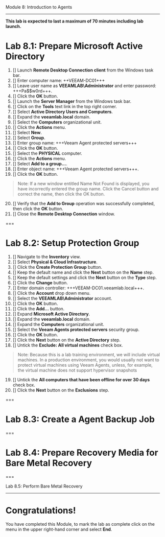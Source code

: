 Module 8: Introduction to Agents

---
**This lab is expected to last a maximum of 70 minutes including lab launch.**


# Lab 8.1: Prepare Microsoft Active Directory

1. [] Launch **Remote Desktop Connection client** from the Windows task bar.
2. [] Enter computer name: ++VEEAM-DC01+++
3. [] Leave user name as **VEEAMLAB\Administrator** and enter password: +++Pa$$w0rd+++.
4. [] Click the **OK** button.
5. [] Launch the **Server Manager** from the Windows task bar.
6. [] Click on the **Tools** text link in the top right corner.
7. [] Select **Active Directory Users and Computers**.
8. [] Expand the **veeamlab.local** domain.
9. [] Select the **Computers** organizational unit.
10. [] Click the **Actions** menu.
11. [] Select **New**.
12. [] Select **Group**.
13. [] Enter group name: +++Veeam Agent protected servers+++
14. [] Click the **OK** button.
15. [] Select the **PHYSICAL** computer.
16. [] Click the **Actions** menu.
17. [] Select **Add to a group...**.
18. [] Enter object name: +++Veeam Agent protected servers+++.
19. [] Click the **OK** button.
> Note: If a new window entitled Name Not Found is displayed, you have incorrectly entered the group name. Click the Cancel button and correct the name, then click the OK button.

20. [] Verify that the **Add to Group** operation was successfully completed, then click the **OK** button.
21. [] Close the **Remote Desktop Connection** window.

===

# Lab 8.2: Setup Protection Group

1. [] Navigate to the **Inventory** view.
2. [] Select **Physical & Cloud Infrastructure**.
3. [] Click the **Create Protection Group** button.
4. [] Keep the default name and click the **Next** button on the **Name** step.
5. [] Keep the default settings and click the **Next** button on the **Type** step.
6. [] Click the **Change** button.
7. [] Enter domain controller: +++VEEAM-DC01.veeamlab.local+++.
8. [] Click the **Account** drop down menu.
9. [] Select the **VEEAMLAB\\Administrator** account.
10. [] Click the **OK** button.
11. [] Click the **Add...** button.
12. [] Expand **Microsoft Active Directory**.
13. [] Expand the **veeamlab.local** domain.
14. [] Expand the **Computers** organizational unit.
15. [] Select the **Veeam Agents protected servers** security group.
16. [] Click the **OK** button.
17. [] Click the **Next** button on the **Active Directory** step.
18. [] Untick the **Exclude: All virtual machines** check box.
> Note: Because this is a lab training environment, we will include virtual machines. In a production environment, you would usually not want to protect virtual machines using Veeam Agents, unless, for example, the virtual machine does not support hypervisor snapshots

19. [] Untick the **All computers that have been offline for over 30 days** check box.
20. [] Click the **Next** button on the **Exclusions** step.

===

# Lab 8.3: Create a Agent Backup Job

===

# Lab 8.4: Prepare Recovery Media for Bare Metal Recovery

===

Lab 8.5: Perform Bare Metal Recovery

---

# Congratulations!

You have completed this Module, to mark the lab as complete click on the menu in the upper right-hand corner and select **End**.
